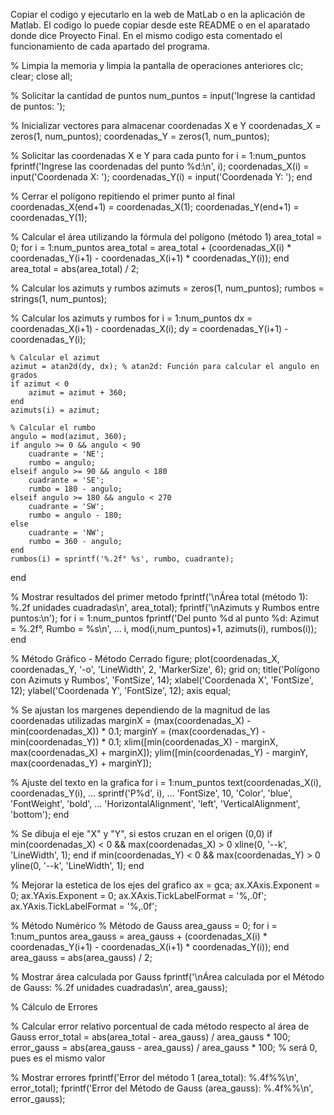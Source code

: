 Copiar el codigo y ejecutarlo en la web de MatLab o en la aplicación de Matlab.
El codigo lo puede copiar desde este README o en el aparatado donde dice Proyecto Final.
En el mismo codigo esta comentado el funcionamiento de cada apartado del programa.


% Limpia la memoria y limpia la pantalla de operaciones anteriores
clc; clear; close all;

% Solicitar la cantidad de puntos
num_puntos = input('Ingrese la cantidad de puntos: ');

% Inicializar vectores para almacenar coordenadas X e Y
coordenadas_X = zeros(1, num_puntos);
coordenadas_Y = zeros(1, num_puntos);

% Solicitar las coordenadas X e Y para cada punto
for i = 1:num_puntos
    fprintf('Ingrese las coordenadas del punto %d:\n', i);
    coordenadas_X(i) = input('Coordenada X: ');
    coordenadas_Y(i) = input('Coordenada Y: ');
end

% Cerrar el polígono repitiendo el primer punto al final
coordenadas_X(end+1) = coordenadas_X(1);
coordenadas_Y(end+1) = coordenadas_Y(1);

% Calcular el área utilizando la fórmula del polígono (método 1)
area_total = 0;
for i = 1:num_puntos
    area_total = area_total + (coordenadas_X(i) * coordenadas_Y(i+1) - coordenadas_X(i+1) * coordenadas_Y(i));
end
area_total = abs(area_total) / 2;

% Calcular los azimuts y rumbos
azimuts = zeros(1, num_puntos);
rumbos = strings(1, num_puntos);

% Calcular los azimuts y rumbos
for i = 1:num_puntos
    dx = coordenadas_X(i+1) - coordenadas_X(i);
    dy = coordenadas_Y(i+1) - coordenadas_Y(i);
    
    % Calcular el azimut 
    azimut = atan2d(dy, dx); % atan2d: Función para calcular el angulo en grados
    if azimut < 0
        azimut = azimut + 360;
    end
    azimuts(i) = azimut;
    
    % Calcular el rumbo
    angulo = mod(azimut, 360);
    if angulo >= 0 && angulo < 90
        cuadrante = 'NE';
        rumbo = angulo;
    elseif angulo >= 90 && angulo < 180
        cuadrante = 'SE';
        rumbo = 180 - angulo;
    elseif angulo >= 180 && angulo < 270
        cuadrante = 'SW';
        rumbo = angulo - 180;
    else
        cuadrante = 'NW';
        rumbo = 360 - angulo;
    end
    rumbos(i) = sprintf('%.2f° %s', rumbo, cuadrante);
end

% Mostrar resultados del primer metodo
fprintf('\nÁrea total (método 1): %.2f unidades cuadradas\n', area_total);
fprintf('\nAzimuts y Rumbos entre puntos:\n');
for i = 1:num_puntos
    fprintf('Del punto %d al punto %d: Azimut = %.2f°, Rumbo = %s\n', ...
        i, mod(i,num_puntos)+1, azimuts(i), rumbos(i));
end

% Método Gráfico - Método Cerrado
figure;
plot(coordenadas_X, coordenadas_Y, '-o', 'LineWidth', 2, 'MarkerSize', 6);
grid on;
title('Polígono con Azimuts y Rumbos', 'FontSize', 14);
xlabel('Coordenada X', 'FontSize', 12);
ylabel('Coordenada Y', 'FontSize', 12);
axis equal;

% Se ajustan los margenes dependiendo de la magnitud de las coordenadas utilizadas
marginX = (max(coordenadas_X) - min(coordenadas_X)) * 0.1;
marginY = (max(coordenadas_Y) - min(coordenadas_Y)) * 0.1;
xlim([min(coordenadas_X) - marginX, max(coordenadas_X) + marginX]);
ylim([min(coordenadas_Y) - marginY, max(coordenadas_Y) + marginY]);

% Ajuste del texto en la grafica
for i = 1:num_puntos
    text(coordenadas_X(i), coordenadas_Y(i), ...
        sprintf('P%d', i), ...
        'FontSize', 10, 'Color', 'blue', 'FontWeight', 'bold', ...
        'HorizontalAlignment', 'left', 'VerticalAlignment', 'bottom');
end

% Se dibuja el eje "X" y "Y", si estos cruzan en el origen (0,0)
if min(coordenadas_X) < 0 && max(coordenadas_X) > 0
    xline(0, '--k', 'LineWidth', 1);
end
if min(coordenadas_Y) < 0 && max(coordenadas_Y) > 0
    yline(0, '--k', 'LineWidth', 1);
end

% Mejorar la estetica de los ejes del grafico
ax = gca;
ax.XAxis.Exponent = 0;
ax.YAxis.Exponent = 0;
ax.XAxis.TickLabelFormat = '%,.0f';
ax.YAxis.TickLabelFormat = '%,.0f';

% Método Numérico 
% Método de Gauss
area_gauss = 0;
for i = 1:num_puntos
    area_gauss = area_gauss + (coordenadas_X(i) * coordenadas_Y(i+1) - coordenadas_X(i+1) * coordenadas_Y(i));
end
area_gauss = abs(area_gauss) / 2;

% Mostrar área calculada por Gauss
fprintf('\nÁrea calculada por el Método de Gauss: %.2f unidades cuadradas\n', area_gauss);

% Cálculo de Errores

% Calcular error relativo porcentual de cada método respecto al área de Gauss
error_total = abs(area_total - area_gauss) / area_gauss * 100;
error_gauss = abs(area_gauss - area_gauss) / area_gauss * 100; % será 0, pues es el mismo valor

% Mostrar errores
fprintf('Error del método 1 (area_total): %.4f%%\n', error_total);
fprintf('Error del Método de Gauss (area_gauss): %.4f%%\n', error_gauss);
